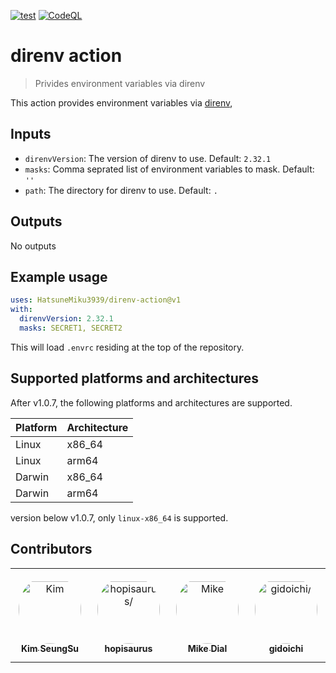 
[![test](https://github.com/HatsuneMiku3939/direnv-action/actions/workflows/test.yaml/badge.svg)](https://github.com/HatsuneMiku3939/direnv-action/actions/workflows/test.yaml)
[![CodeQL](https://github.com/HatsuneMiku3939/direnv-action/actions/workflows/codeql.yml/badge.svg)](https://github.com/HatsuneMiku3939/direnv-action/actions/workflows/codeql.yml)


# direnv action

> Privides environment variables via direnv

This action provides environment variables via [direnv](https://direnv.net/),

## Inputs

- `direnvVersion`: The version of direnv to use. Default: `2.32.1`
- `masks`: Comma seprated list of environment variables to mask. Default: `''`
- `path`: The directory for direnv to use. Default: `.`

## Outputs

No outputs

## Example usage

```yaml
uses: HatsuneMiku3939/direnv-action@v1
with:
  direnvVersion: 2.32.1
  masks: SECRET1, SECRET2
```

This will load `.envrc` residing at the top of the repository.

## Supported platforms and architectures

After v1.0.7, the following platforms and architectures are supported.

| Platform | Architecture |
|----------|--------------|
| Linux    | x86_64       |
| Linux    | arm64        |
| Darwin   | x86_64       |
| Darwin   | arm64        |

version below v1.0.7, only `linux-x86_64` is supported.

## Contributors

<table>
<tr>
    <td align="center" style="word-wrap: break-word; width: 150.0; height: 150.0">
        <a href=https://github.com/HatsuneMiku3939>
            <img src=https://avatars.githubusercontent.com/u/580053?v=4 width="100;"  style="border-radius:50%;align-items:center;justify-content:center;overflow:hidden;padding-top:10px" alt=Kim SeungSu/>
            <br />
            <sub style="font-size:14px"><b>Kim SeungSu</b></sub>
        </a>
    </td>
    <td align="center" style="word-wrap: break-word; width: 150.0; height: 150.0">
        <a href=https://github.com/hopisaurus>
            <img src=https://avatars.githubusercontent.com/u/24846639?v=4 width="100;"  style="border-radius:50%;align-items:center;justify-content:center;overflow:hidden;padding-top:10px" alt=hopisaurus/>
            <br />
            <sub style="font-size:14px"><b>hopisaurus</b></sub>
        </a>
    </td>
    <td align="center" style="word-wrap: break-word; width: 150.0; height: 150.0">
        <a href=https://github.com/mdial89f>
            <img src=https://avatars.githubusercontent.com/u/4892105?v=4 width="100;"  style="border-radius:50%;align-items:center;justify-content:center;overflow:hidden;padding-top:10px" alt=Mike Dial/>
            <br />
            <sub style="font-size:14px"><b>Mike Dial</b></sub>
        </a>
    </td>
    <td align="center" style="word-wrap: break-word; width: 150.0; height: 150.0">
        <a href=https://github.com/gidoichi>
            <img src=https://avatars.githubusercontent.com/u/3269482?v=4 width="100;"  style="border-radius:50%;align-items:center;justify-content:center;overflow:hidden;padding-top:10px" alt=gidoichi/>
            <br />
            <sub style="font-size:14px"><b>gidoichi</b></sub>
        </a>
    </td>
</tr>
</table>
